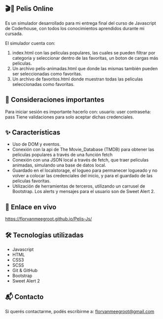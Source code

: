 ﻿## 🎬🍿 Pelis Online

Es un simulador desarrollado para mi entrega final del curso de Javascript de Coderhouse, con todos los conocimientos aprendidos durante mi cursada.

El simulador cuenta con:

1.  index.html con las peliculas populares, las cuales se pueden filtrar por categoria y seleccionar dentro de las favoritas, un boton de cargas más peliculas.
2.  Un archivo pelis-animadas.html que donde las mismas también pueden ser seleccionadas como favoritas.
3.  Un archivo de favoritos.html donde muestran todas las peliculas seleccionadas como favoritas.

## 🔑 Consideraciones importantes

Para iniciar sesión es importante hacerlo con:
usuario: user
contraseña: pass
Tiene validaciones para solo aceptar dichas credenciales.

## ✨ Características

- Uso de DOM y eventos.
- Conexión con la api de The Movie_Database (TMDB) para obtener las peliculas populares a través de una función fetch
- Conexión con una JSON local a través de fetch, que traer peliculas animadas, simulando una base de datos local.
- Guardado en el localstorage, el logueo para permanecer logueado y no volver a colocar las credenciales del inicio, y para el guardado de las peliculas favoritas.
- Utilización de herramientas de terceros, utilizando un carrusel de Bootstrap. Los alerts y mensajes para el usuario son de Sweet Alert 2.

## 🔗 Enlace en vivo

https://florvanmeegroot.github.io/Pelis-Js/

## 🛠️ Tecnologías utilizadas

- Javascript
- HTML
- CSS3
- SCSS
- Git & GitHub
- Bootstrap
- Sweet Alert 2

## 📬 Contacto

Si querés contactarme, podés escribirme a: florvanmeegroot@gmail.com
